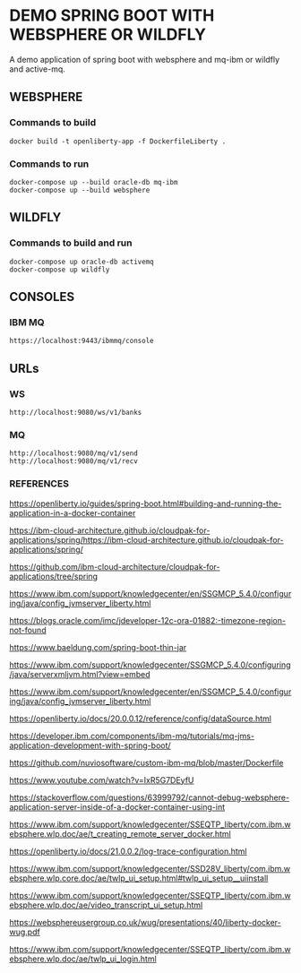 # DEMO SPRING BOOT WITH WEBSPHERE OR WILDFLY

A demo application of spring boot with websphere and mq-ibm or wildfly and active-mq.

## WEBSPHERE
### Commands to build

```
docker build -t openliberty-app -f DockerfileLiberty .
```

### Commands to run
```
docker-compose up --build oracle-db mq-ibm
docker-compose up --build websphere
```

## WILDFLY
### Commands to build and run
```
docker-compose up oracle-db activemq
docker-compose up wildfly
```
## CONSOLES

### IBM MQ

```
https://localhost:9443/ibmmq/console
```

## URLs

### WS
```
http://localhost:9080/ws/v1/banks
```

### MQ

```
http://localhost:9080/mq/v1/send
http://localhost:9080/mq/v1/recv
```

### REFERENCES

https://openliberty.io/guides/spring-boot.html#building-and-running-the-application-in-a-docker-container

https://ibm-cloud-architecture.github.io/cloudpak-for-applications/spring/https://ibm-cloud-architecture.github.io/cloudpak-for-applications/spring/

https://github.com/ibm-cloud-architecture/cloudpak-for-applications/tree/spring

https://www.ibm.com/support/knowledgecenter/en/SSGMCP_5.4.0/configuring/java/config_jvmserver_liberty.html

https://blogs.oracle.com/imc/jdeveloper-12c-ora-01882:-timezone-region-not-found

https://www.baeldung.com/spring-boot-thin-jar

https://www.ibm.com/support/knowledgecenter/SSGMCP_5.4.0/configuring/java/serverxmljvm.html?view=embed

https://www.ibm.com/support/knowledgecenter/en/SSGMCP_5.4.0/configuring/java/config_jvmserver_liberty.html

https://openliberty.io/docs/20.0.0.12/reference/config/dataSource.html

https://developer.ibm.com/components/ibm-mq/tutorials/mq-jms-application-development-with-spring-boot/

https://github.com/nuviosoftware/custom-ibm-mq/blob/master/Dockerfile

https://www.youtube.com/watch?v=IxR5G7DEyfU

https://stackoverflow.com/questions/63999792/cannot-debug-websphere-application-server-inside-of-a-docker-container-using-int

https://www.ibm.com/support/knowledgecenter/SSEQTP_liberty/com.ibm.websphere.wlp.doc/ae/t_creating_remote_server_docker.html

https://openliberty.io/docs/21.0.0.2/log-trace-configuration.html

https://www.ibm.com/support/knowledgecenter/SSD28V_liberty/com.ibm.websphere.wlp.core.doc/ae/twlp_ui_setup.html#twlp_ui_setup__uiinstall

https://www.ibm.com/support/knowledgecenter/SSEQTP_liberty/com.ibm.websphere.wlp.doc/ae/video_transcript_ui_setup.html

https://websphereusergroup.co.uk/wug/presentations/40/liberty-docker-wug.pdf

https://www.ibm.com/support/knowledgecenter/SSEQTP_liberty/com.ibm.websphere.wlp.doc/ae/twlp_ui_login.html